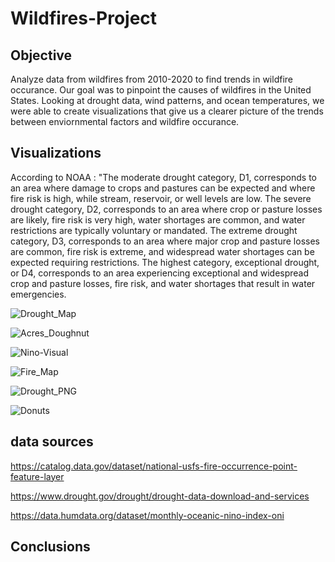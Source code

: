 # Wildfires-Project
## Objective
Analyze data from wildfires from 2010-2020 to find trends in wildfire occurance. Our goal was to pinpoint the causes of wildfires in the United States. Looking at drought data, wind patterns, and ocean temperatures, we were able to create visualizations that give us a clearer picture of the trends between enviornmental factors and wildfire occurance. 
## Visualizations

According to NOAA : "The moderate drought category, D1, corresponds to an area where damage to crops and pastures can be expected and where fire risk is high, while stream, reservoir, or well levels are low. The severe drought category, D2, corresponds to an area where crop or pasture losses are likely, fire risk is very high, water shortages are common, and water restrictions are typically voluntary or mandated. The extreme drought category, D3, corresponds to an area where major crop and pasture losses are common, fire risk is extreme, and widespread water shortages can be expected requiring restrictions. The highest category, exceptional drought, or D4, corresponds to an area experiencing exceptional and widespread crop and pasture losses, fire risk, and water shortages that result in water emergencies.

![Drought_Map](https://raw.githubusercontent.com/erharker/Wildfires-Javascript-Project/master/wildfire/static/images/map1.PNG)

![Acres_Doughnut](https://raw.githubusercontent.com/erharker/Wildfires-Javascript-Project/master/wildfire/static/images/doughnut.PNG)

![Nino-Visual](https://raw.githubusercontent.com/erharker/Wildfires-Javascript-Project/master/wildfire/static/images/nino.PNG)

![Fire_Map](https://raw.githubusercontent.com/erharker/Wildfires-Javascript-Project/master/wildfire/static/images/map2.PNG)

![Drought_PNG](https://raw.githubusercontent.com/erharker/Wildfires-Javascript-Project/master/wildfire/static/images/droughtst.PNG)

![Donuts](https://raw.githubusercontent.com/erharker/Wildfires-Javascript-Project/master/wildfire/static/images/doughnut2.PNG)
## data sources
https://catalog.data.gov/dataset/national-usfs-fire-occurrence-point-feature-layer

https://www.drought.gov/drought/drought-data-download-and-services

https://data.humdata.org/dataset/monthly-oceanic-nino-index-oni

## Conclusions
